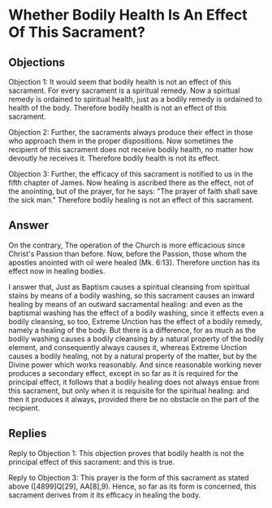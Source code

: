 # Whether Bodily Health Is An Effect Of This Sacrament?

## Objections

Objection 1: It would seem that bodily health is not an effect of this sacrament. For every sacrament is a spiritual remedy. Now a spiritual remedy is ordained to spiritual health, just as a bodily remedy is ordained to health of the body. Therefore bodily health is not an effect of this sacrament.

Objection 2: Further, the sacraments always produce their effect in those who approach them in the proper dispositions. Now sometimes the recipient of this sacrament does not receive bodily health, no matter how devoutly he receives it. Therefore bodily health is not its effect.

Objection 3: Further, the efficacy of this sacrament is notified to us in the fifth chapter of James. Now healing is ascribed there as the effect, not of the anointing, but of the prayer, for he says: "The prayer of faith shall save the sick man." Therefore bodily healing is not an effect of this sacrament.

## Answer

On the contrary, The operation of the Church is more efficacious since Christ's Passion than before. Now, before the Passion, those whom the apostles anointed with oil were healed (Mk. 6:13). Therefore unction has its effect now in healing bodies.

I answer that, Just as Baptism causes a spiritual cleansing from spiritual stains by means of a bodily washing, so this sacrament causes an inward healing by means of an outward sacramental healing: and even as the baptismal washing has the effect of a bodily washing, since it effects even a bodily cleansing, so too, Extreme Unction has the effect of a bodily remedy, namely a healing of the body. But there is a difference, for as much as the bodily washing causes a bodily cleansing by a natural property of the bodily element, and consequently always causes it, whereas Extreme Unction causes a bodily healing, not by a natural property of the matter, but by the Divine power which works reasonably. And since reasonable working never produces a secondary effect, except in so far as it is required for the principal effect, it follows that a bodily healing does not always ensue from this sacrament, but only when it is requisite for the spiritual healing: and then it produces it always, provided there be no obstacle on the part of the recipient.

## Replies

Reply to Objection 1: This objection proves that bodily health is not the principal effect of this sacrament: and this is true.

Reply to Objection 3: This prayer is the form of this sacrament as stated above ([4899]Q[29], AA[8],9). Hence, so far as its form is concerned, this sacrament derives from it its efficacy in healing the body.